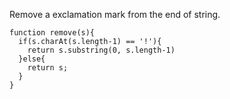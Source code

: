 Remove a exclamation mark from the end of string.

```
function remove(s){
  if(s.charAt(s.length-1) == '!'){
    return s.substring(0, s.length-1)
  }else{
    return s; 
  }
}

```
